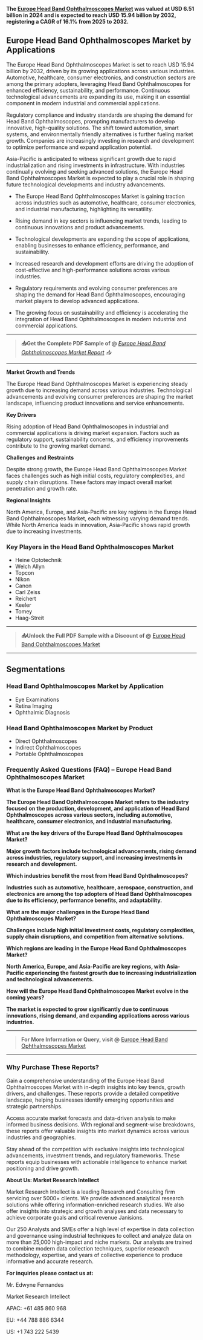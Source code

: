 <p><strong>The <a href="https://www.marketresearchintellect.com/download-sample/?rid=573464&amp;utm_source=Pulse-April-Europe&amp;utm_medium=852">Europe Head Band Ophthalmoscopes Market</a> was valued at USD 6.51 billion in 2024 and is expected to reach USD 15.94 billion by 2032, registering a CAGR of 16.1% from 2025 to 2032.</strong></p><h2>Europe Head Band Ophthalmoscopes Market by Applications&nbsp;</h2><p><p>The Europe Head Band Ophthalmoscopes Market is set to reach USD 15.94 billion by 2032, driven by its growing applications across various industries. Automotive, healthcare, consumer electronics, and construction sectors are among the primary adopters, leveraging Head Band Ophthalmoscopes for enhanced efficiency, sustainability, and performance. Continuous technological advancements are expanding its use, making it an essential component in modern industrial and commercial applications.</p><p>Regulatory compliance and industry standards are shaping the demand for Head Band Ophthalmoscopes, prompting manufacturers to develop innovative, high-quality solutions. The shift toward automation, smart systems, and environmentally friendly alternatives is further fueling market growth. Companies are increasingly investing in research and development to optimize performance and expand application potential.</p><p>Asia-Pacific is anticipated to witness significant growth due to rapid industrialization and rising investments in infrastructure. With industries continually evolving and seeking advanced solutions, the Europe Head Band Ophthalmoscopes Market is expected to play a crucial role in shaping future technological developments and industry advancements.</p></p><ul><li><p>The Europe Head Band Ophthalmoscopes Market is gaining traction across industries such as automotive, healthcare, consumer electronics, and industrial manufacturing, highlighting its versatility.</p></li><li><p>Rising demand in key sectors is influencing market trends, leading to continuous innovations and product advancements.</p></li><li><p>Technological developments are expanding the scope of applications, enabling businesses to enhance efficiency, performance, and sustainability.</p></li><li><p>Increased research and development efforts are driving the adoption of cost-effective and high-performance solutions across various industries.</p></li><li><p>Regulatory requirements and evolving consumer preferences are shaping the demand for Head Band Ophthalmoscopes, encouraging market players to develop advanced applications.</p></li><li><p>The growing focus on sustainability and efficiency is accelerating the integration of Head Band Ophthalmoscopes in modern industrial and commercial applications.</p></li></ul><hr /><blockquote><p><strong><span class="font-[700]">📥Get the Complete PDF Sample of @ </span></strong><em><span class="font-[700]"><a href="https://www.marketresearchintellect.com/download-sample/?rid=573464&amp;utm_source=Pulse-April-Europe&amp;utm_medium=852" target="_blank" data-tracking-control-name="article-ssr-frontend-pulse_little-text-block" data-tracking-will-navigate="" data-test-link="">Europe Head Band Ophthalmoscopes Market Report</a>&nbsp;📥</span></em></p></blockquote><hr /><p class="" data-start="77" data-end="360"><strong data-start="77" data-end="105">Market Growth and Trends</strong></p><p class="" data-start="77" data-end="360">The Europe Head Band Ophthalmoscopes Market is experiencing steady growth due to increasing demand across various industries. Technological advancements and evolving consumer preferences are shaping the market landscape, influencing product innovations and service enhancements.</p><p class="" data-start="362" data-end="606"><strong data-start="362" data-end="377">Key Drivers</strong></p><p class="" data-start="362" data-end="606">Rising adoption of Head Band Ophthalmoscopes in industrial and commercial applications is driving market expansion. Factors such as regulatory support, sustainability concerns, and efficiency improvements contribute to the growing market demand.</p><p class="" data-start="608" data-end="849"><strong data-start="608" data-end="637">Challenges and Restraints</strong></p><p class="" data-start="608" data-end="849">Despite strong growth, the Europe Head Band Ophthalmoscopes Market faces challenges such as high initial costs, regulatory complexities, and supply chain disruptions. These factors may impact overall market penetration and growth rate.</p><p class="" data-start="851" data-end="1095"><strong data-start="851" data-end="872">Regional Insights</strong></p><p class="" data-start="851" data-end="1095">North America, Europe, and Asia-Pacific are key regions in the Europe Head Band Ophthalmoscopes Market, each witnessing varying demand trends. While North America leads in innovation, Asia-Pacific shows rapid growth due to increasing investments.</p><p><h3>Key Players in the Head Band Ophthalmoscopes Market </h3><ul><li>Heine Optotechnik</li><li> Welch Allyn</li><li> Topcon</li><li> Nikon</li><li> Canon</li><li> Carl Zeiss</li><li> Reichert</li><li> Keeler</li><li> Tomey</li><li> Haag-Streit</li></ul></p><hr /><blockquote><p><strong>📥Unlock the Full PDF Sample with a Discount of @</strong> <a href="https://www.marketresearchintellect.com/ask-for-discount/?rid=573464&amp;utm_source=Pulse-April-Europe&amp;utm_medium=852">Europe Head Band Ophthalmoscopes Market</a></p></blockquote><hr /><p><h2>Segmentations</h2><h3>Head Band Ophthalmoscopes Market by Application</h3><ul><li>Eye Examinations</li><li> Retina Imaging</li><li> Ophthalmic Diagnosis</li></ul><h3>Head Band Ophthalmoscopes Market by Product</h3><ul><li>Direct Ophthalmoscopes</li><li> Indirect Ophthalmoscopes</li><li> Portable Ophthalmoscopes</li></ul></p><h3><strong>Frequently Asked Questions (FAQ) &ndash; Europe Head Band Ophthalmoscopes Market</strong></h3><p><strong>What is the Europe Head Band Ophthalmoscopes Market?</strong></p><p><strong>The Europe Head Band Ophthalmoscopes Market refers to the industry focused on the production, development, and application of Head Band Ophthalmoscopes across various sectors, including automotive, healthcare, consumer electronics, and industrial manufacturing.</strong></p><p><strong>What are the key drivers of the Europe Head Band Ophthalmoscopes Market?</strong></p><p><strong>Major growth factors include technological advancements, rising demand across industries, regulatory support, and increasing investments in research and development.</strong></p><p><strong>Which industries benefit the most from Head Band Ophthalmoscopes?</strong></p><p><strong>Industries such as automotive, healthcare, aerospace, construction, and electronics are among the top adopters of Head Band Ophthalmoscopes due to its efficiency, performance benefits, and adaptability.</strong></p><p><strong>What are the major challenges in the Europe Head Band Ophthalmoscopes Market?</strong></p><p><strong>Challenges include high initial investment costs, regulatory complexities, supply chain disruptions, and competition from alternative solutions.</strong></p><p><strong>Which regions are leading in the Europe Head Band Ophthalmoscopes Market?</strong></p><p><strong>North America, Europe, and Asia-Pacific are key regions, with Asia-Pacific experiencing the fastest growth due to increasing industrialization and technological advancements.</strong></p><p><strong>How will the Europe Head Band Ophthalmoscopes Market evolve in the coming years?</strong></p><p><strong>The market is expected to grow significantly due to continuous innovations, rising demand, and expanding applications across various industries.</strong></p><hr /><blockquote><p><span class="font-[700]"><strong>For More Information or Query, visit&nbsp;@</strong>&nbsp;</span><span class="font-[700]"><a href="https://www.marketresearchintellect.com/product/global-head-band-ophthalmoscopes-market-size-forecast/?utm_source=Linkedin&utm_medium=852" target="_blank" data-tracking-control-name="article-ssr-frontend-pulse_little-text-block" data-tracking-will-navigate="" data-test-link="">Europe Head Band Ophthalmoscopes Market</a></span></p></blockquote><hr /><h3><strong data-start="0" data-end="31">Why Purchase These Reports?</strong></h3><p class="" data-start="35" data-end="297">Gain a comprehensive understanding of the Europe Head Band Ophthalmoscopes Market with in-depth insights into key trends, growth drivers, and challenges. These reports provide a detailed competitive landscape, helping businesses identify emerging opportunities and strategic partnerships.</p><p class="" data-start="299" data-end="540">Access accurate market forecasts and data-driven analysis to make informed business decisions. With regional and segment-wise breakdowns, these reports offer valuable insights into market dynamics across various industries and geographies.</p><p class="" data-start="542" data-end="784">Stay ahead of the competition with exclusive insights into technological advancements, investment trends, and regulatory frameworks. These reports equip businesses with actionable intelligence to enhance market positioning and drive growth.</p><p><strong><span class="font-[700]">About Us: Market Research Intellect</span></strong></p><p><span class="">Market Research Intellect is a leading Research and Consulting firm servicing over 5000+ clients. We provide advanced analytical research solutions while offering information-enriched research studies.&nbsp;</span>We also offer insights into strategic and growth analyses and data necessary to achieve corporate goals and critical revenue Janisions.</p><p><span class="">Our 250 Analysts and SMEs offer a high level of expertise in data collection and governance using industrial techniques to collect and analyze data on more than 25,000 high-impact and niche markets. Our analysts are trained to combine modern data collection techniques, superior research methodology, expertise, and years of collective experience to produce informative and accurate research.</span></p><p><strong>For inquiries please contact us at:</strong></p><p>Mr. Edwyne Fernandes</p><p>Market Research Intellect</p><p>APAC: +61 485 860 968</p><p>EU: +44 788 886 6344</p><p>US: +1 743 222 5439</p>